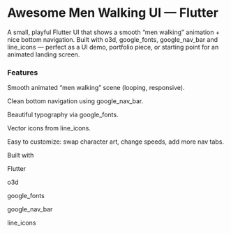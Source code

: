 # Awesome Men Walking UI — Flutter

A small, playful Flutter UI that shows a smooth “men walking” animation + nice bottom navigation.
Built with o3d, google_fonts, google_nav_bar and line_icons — perfect as a UI demo, portfolio piece, or starting point for an animated landing screen.


### Features

Smooth animated “men walking” scene (looping, responsive).

Clean bottom navigation using google_nav_bar.

Beautiful typography via google_fonts.

Vector icons from line_icons.

Easy to customize: swap character art, change speeds, add more nav tabs.

Built with

Flutter

o3d

google_fonts

google_nav_bar

line_icons
